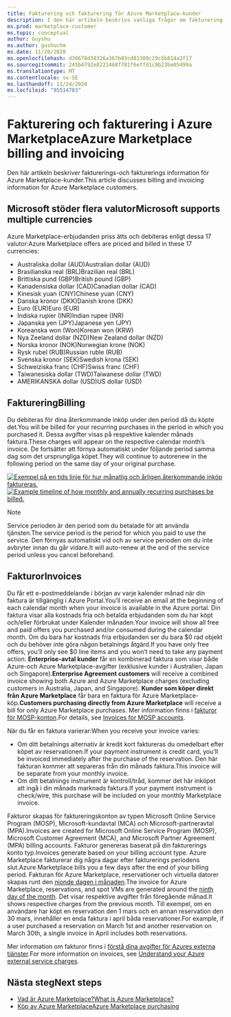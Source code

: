 ```yaml
---
title: Fakturering och fakturering för Azure Marketplace-kunder
description: I den här artikeln beskrivs vanliga frågor om fakturering och fakturering för Azure Marketplace-kunder.
ms.prod: marketplace-customer
ms.topic: conceptual
author: Guyshu
ms.author: gushuchm
ms.date: 11/20/2020
ms.openlocfilehash: d30678d38326a367b03cd81309c29c5b814a2f17
ms.sourcegitcommit: 245b4792e8221468f781f6effd1c9b23be05499a
ms.translationtype: MT
ms.contentlocale: sv-SE
ms.lasthandoff: 11/24/2020
ms.locfileid: "95514783"
---
```

# <a name="azure-marketplace-billing-and-invoicing"></a><span data-ttu-id="9a676-103">Fakturering och fakturering i Azure Marketplace</span><span class="sxs-lookup"><span data-stu-id="9a676-103">Azure Marketplace billing and invoicing</span></span>

<span data-ttu-id="9a676-104">Den här artikeln beskriver fakturerings-och fakturerings information för Azure Marketplace-kunder.</span><span class="sxs-lookup"><span data-stu-id="9a676-104">This article discusses billing and invoicing information for Azure Marketplace customers.</span></span>

## <a name="microsoft-supports-multiple-currencies"></a><span data-ttu-id="9a676-105">Microsoft stöder flera valutor</span><span class="sxs-lookup"><span data-stu-id="9a676-105">Microsoft supports multiple currencies</span></span>

<span data-ttu-id="9a676-106">Azure Marketplace-erbjudanden priss ätts och debiteras enligt dessa 17 valutor:</span><span class="sxs-lookup"><span data-stu-id="9a676-106">Azure Marketplace offers are priced and billed in these 17 currencies:</span></span>

- <span data-ttu-id="9a676-107">Australiska dollar (AUD)</span><span class="sxs-lookup"><span data-stu-id="9a676-107">Australian dollar (AUD)</span></span>
- <span data-ttu-id="9a676-108">Brasilianska real (BRL)</span><span class="sxs-lookup"><span data-stu-id="9a676-108">Brazilian real (BRL)</span></span>
- <span data-ttu-id="9a676-109">Brittiska pund (GBP)</span><span class="sxs-lookup"><span data-stu-id="9a676-109">British pound (GBP)</span></span>
- <span data-ttu-id="9a676-110">Kanadensiska dollar (CAD)</span><span class="sxs-lookup"><span data-stu-id="9a676-110">Canadian dollar (CAD)</span></span>
- <span data-ttu-id="9a676-111">Kinesisk yuan (CNY)</span><span class="sxs-lookup"><span data-stu-id="9a676-111">Chinese yuan (CNY)</span></span>
- <span data-ttu-id="9a676-112">Danska kronor (DKK)</span><span class="sxs-lookup"><span data-stu-id="9a676-112">Danish krone (DKK)</span></span>
- <span data-ttu-id="9a676-113">Euro (EUR)</span><span class="sxs-lookup"><span data-stu-id="9a676-113">Euro (EUR)</span></span>
- <span data-ttu-id="9a676-114">Indiska rupier (INR)</span><span class="sxs-lookup"><span data-stu-id="9a676-114">Indian rupee (INR)</span></span>
- <span data-ttu-id="9a676-115">Japanska yen (JPY)</span><span class="sxs-lookup"><span data-stu-id="9a676-115">Japanese yen (JPY)</span></span>
- <span data-ttu-id="9a676-116">Koreanska won (Won)</span><span class="sxs-lookup"><span data-stu-id="9a676-116">Korean won (KRW)</span></span>
- <span data-ttu-id="9a676-117">Nya Zeeland dollar (NZD)</span><span class="sxs-lookup"><span data-stu-id="9a676-117">New Zealand dollar (NZD)</span></span>
- <span data-ttu-id="9a676-118">Norska kronor (NOK)</span><span class="sxs-lookup"><span data-stu-id="9a676-118">Norwegian krone (NOK)</span></span>
- <span data-ttu-id="9a676-119">Rysk rubel (RUB)</span><span class="sxs-lookup"><span data-stu-id="9a676-119">Russian ruble (RUB)</span></span>
- <span data-ttu-id="9a676-120">Svenska kronor (SEK)</span><span class="sxs-lookup"><span data-stu-id="9a676-120">Swedish krona (SEK)</span></span>
- <span data-ttu-id="9a676-121">Schweiziska franc (CHF)</span><span class="sxs-lookup"><span data-stu-id="9a676-121">Swiss franc (CHF)</span></span>
- <span data-ttu-id="9a676-122">Taiwanesiska dollar (TWD)</span><span class="sxs-lookup"><span data-stu-id="9a676-122">Taiwanese dollar (TWD)</span></span>
- <span data-ttu-id="9a676-123">AMERIKANSKA dollar (USD)</span><span class="sxs-lookup"><span data-stu-id="9a676-123">US dollar (USD)</span></span>

## <a name="billing"></a><span data-ttu-id="9a676-124">Fakturering</span><span class="sxs-lookup"><span data-stu-id="9a676-124">Billing</span></span>

<span data-ttu-id="9a676-125">Du debiteras för dina återkommande inköp under den period då du köpte det.</span><span class="sxs-lookup"><span data-stu-id="9a676-125">You will be billed for your recurring purchases in the period in which you purchased it.</span></span> <span data-ttu-id="9a676-126">Dessa avgifter visas på respektive kalender månads faktura.</span><span class="sxs-lookup"><span data-stu-id="9a676-126">These charges will appear on the respective calendar month’s invoice.</span></span> <span data-ttu-id="9a676-127">De fortsätter att förnya automatiskt under följande period samma dag som det ursprungliga köpet.</span><span class="sxs-lookup"><span data-stu-id="9a676-127">They will continue to autorenew in the following period on the same day of your original purchase.</span></span>

<span data-ttu-id="9a676-128">[![Exempel på en tids linje för hur månatlig och årligen återkommande inköp faktureras.](media/billing/billing-charges-recurring.png)](media/billing/billing-charges-recurring.png#lightbox)</span><span class="sxs-lookup"><span data-stu-id="9a676-128">[![Example timeline of how monthly and annually recurring purchases be billed.](media/billing/billing-charges-recurring.png)](media/billing/billing-charges-recurring.png#lightbox)</span></span>

>[!NOTE]
> <span data-ttu-id="9a676-129">Service perioden är den period som du betalade för att använda tjänsten.</span><span class="sxs-lookup"><span data-stu-id="9a676-129">The service period is the period for which you paid to use the service.</span></span> <span data-ttu-id="9a676-130">Den förnyas automatiskt vid och av service perioden om du inte avbryter innan du går vidare.</span><span class="sxs-lookup"><span data-stu-id="9a676-130">It will auto-renew at the and of the service period unless you cancel beforehand.</span></span>

## <a name="invoices"></a><span data-ttu-id="9a676-131">Fakturor</span><span class="sxs-lookup"><span data-stu-id="9a676-131">Invoices</span></span>

<span data-ttu-id="9a676-132">Du får ett e-postmeddelande i början av varje kalender månad när din faktura är tillgänglig i Azure Portal.</span><span class="sxs-lookup"><span data-stu-id="9a676-132">You’ll receive an email at the beginning of each calendar month when your invoice is available in the Azure portal.</span></span> <span data-ttu-id="9a676-133">Din faktura visar alla kostnads fria och betalda erbjudanden som du har köpt och/eller förbrukat under Kalender månaden.</span><span class="sxs-lookup"><span data-stu-id="9a676-133">Your invoice will show all free and paid offers you purchased and/or consumed during the calendar month.</span></span> <span data-ttu-id="9a676-134">Om du bara har kostnads fria erbjudanden ser du bara $0 rad objekt och du behöver inte göra någon betalnings åtgärd.</span><span class="sxs-lookup"><span data-stu-id="9a676-134">If you have only free offers, you’ll only see $0 line items and you won’t need to take any payment action.</span></span> <span data-ttu-id="9a676-135">**Enterprise-avtal kunder** får en kombinerad faktura som visar både Azure-och Azure Marketplace-avgifter (exklusive kunder i Australien, Japan och Singapore).</span><span class="sxs-lookup"><span data-stu-id="9a676-135">**Enterprise Agreement customers** will receive a combined invoice showing both Azure and Azure Marketplace charges (excluding customers in Australia, Japan, and Singapore).</span></span> <span data-ttu-id="9a676-136">**Kunder som köper direkt från Azure Marketplace** får bara en faktura för Azure Marketplace-köp.</span><span class="sxs-lookup"><span data-stu-id="9a676-136">**Customers purchasing directly from Azure Marketplace** will receive a bill for only Azure Marketplace purchases.</span></span> <span data-ttu-id="9a676-137">Mer information finns i [fakturor för MOSP-konton](/azure/cost-management-billing/understand/download-azure-invoice#invoices-for-mosp-billing-accounts).</span><span class="sxs-lookup"><span data-stu-id="9a676-137">For details, see [Invoices for MOSP accounts](/azure/cost-management-billing/understand/download-azure-invoice#invoices-for-mosp-billing-accounts).</span></span>

<span data-ttu-id="9a676-138">När du får en faktura varierar:</span><span class="sxs-lookup"><span data-stu-id="9a676-138">When you receive your invoice varies:</span></span>

- <span data-ttu-id="9a676-139">Om ditt betalnings alternativ är kredit kort faktureras du omedelbart efter köpet av reservationen.</span><span class="sxs-lookup"><span data-stu-id="9a676-139">If your payment instrument is credit card, you’ll be invoiced immediately after the purchase of the reservation.</span></span> <span data-ttu-id="9a676-140">Den här fakturan kommer att separeras från din månads faktura.</span><span class="sxs-lookup"><span data-stu-id="9a676-140">This invoice will be separate from your monthly invoice.</span></span>
- <span data-ttu-id="9a676-141">Om ditt betalnings instrument är kontroll/tråd, kommer det här inköpet att ingå i din månads marknads faktura.</span><span class="sxs-lookup"><span data-stu-id="9a676-141">If your payment instrument is check/wire, this purchase will be included on your monthly Marketplace invoice.</span></span>

<span data-ttu-id="9a676-142">Fakturor skapas för faktureringskonton av typen Microsoft Online Service Program (MOSP), Microsoft-kundavtal (MCA) och Microsoft-partneravtal (MPA).</span><span class="sxs-lookup"><span data-stu-id="9a676-142">Invoices are created for Microsoft Online Service Program (MOSP), Microsoft Customer Agreement (MCA), and Microsoft Partner Agreement (MPA) billing accounts.</span></span> <span data-ttu-id="9a676-143">Fakturor genereras baserat på din fakturerings konto typ.</span><span class="sxs-lookup"><span data-stu-id="9a676-143">Invoices generate based on your billing account type.</span></span> <span data-ttu-id="9a676-144">Azure Marketplace fakturerar dig några dagar efter fakturerings periodens slut.</span><span class="sxs-lookup"><span data-stu-id="9a676-144">Azure Marketplace bills you a few days after the end of your billing period.</span></span> <span data-ttu-id="9a676-145">Fakturan för Azure Marketplace, reservationer och virtuella datorer skapas runt den [nionde dagen i månaden](/azure/cost-management-billing/understand/download-azure-invoice#invoices-for-mosp-billing-accounts).</span><span class="sxs-lookup"><span data-stu-id="9a676-145">The invoice for Azure Marketplace, reservations, and spot VMs are generated around the [ninth day of the month](/azure/cost-management-billing/understand/download-azure-invoice#invoices-for-mosp-billing-accounts).</span></span> <span data-ttu-id="9a676-146">Det visar respektive avgifter från föregående månad.</span><span class="sxs-lookup"><span data-stu-id="9a676-146">It shows respective charges from the previous month.</span></span> <span data-ttu-id="9a676-147">Till exempel, om en användare har köpt en reservation den 1 mars och en annan reservation den 30 mars, innehåller en enda faktura i april båda reservationer.</span><span class="sxs-lookup"><span data-stu-id="9a676-147">For example, if a user purchased a reservation on March 1st and another reservation on March 30th, a single invoice in April includes both reservations.</span></span>

<span data-ttu-id="9a676-148">Mer information om fakturor finns i [förstå dina avgifter för Azures externa tjänster](/azure/cost-management-billing/understand/understand-azure-marketplace-charges).</span><span class="sxs-lookup"><span data-stu-id="9a676-148">For more information on invoices, see [Understand your Azure external service charges](/azure/cost-management-billing/understand/understand-azure-marketplace-charges).</span></span>

## <a name="next-steps"></a><span data-ttu-id="9a676-149">Nästa steg</span><span class="sxs-lookup"><span data-stu-id="9a676-149">Next steps</span></span>

- [<span data-ttu-id="9a676-150">Vad är Azure Marketplace?</span><span class="sxs-lookup"><span data-stu-id="9a676-150">What is Azure Marketplace?</span></span>](azure-marketplace-overview.md)
- [<span data-ttu-id="9a676-151">Köp av Azure Marketplace</span><span class="sxs-lookup"><span data-stu-id="9a676-151">Azure Marketplace purchasing</span></span>](azure-purchasing-invoicing.md)
